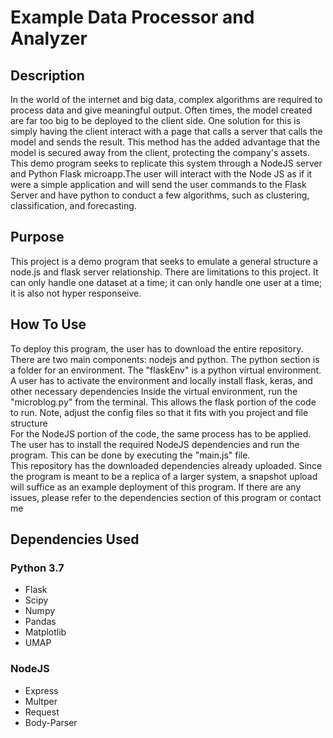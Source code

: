 # Example Data Processor and Analyzer 

## Description
In the world of the internet and big data, complex algorithms are required to process data and give meaningful output. Often times, the model created are far too big to be deployed to the client side. One solution for this is simply having the client interact with a page that calls a server that calls the model and sends the result. This method has the added advantage that the model is secured away from the client, protecting the company's assets. This demo program seeks to replicate this system through a NodeJS server and Python Flask microapp.The user will interact with the Node JS as if it were a simple application and will send the user commands to the Flask Server and have python to conduct a few algorithms, such as clustering, classification, and forecasting.

## Purpose
This project is a demo program that seeks to emulate a general structure a node.js and flask server relationship. There are limitations to this project. It can only handle one dataset at a time; it can only handle one user at a time; it is also not hyper responseive. 

## How To Use
To deploy this program, the user has to download the entire repository. There are two main components: nodejs and python. The python section is a folder for an environment. The "flaskEnv" is a python virtual environment. A user has to activate the environment and locally install flask, keras, and other necessary dependencies Inside the virtual environment, run the "microblog.py" from the terminal. This allows the flask portion of the code to run. Note, adjust the config files so that it fits with you project and file structure<br> 
For the NodeJS portion of the code, the same process has to be applied. The user has to install the required NodeJS dependencies and run the program. This can be done by executing the "main.js" file. <br>
This repository has the downloaded dependencies already uploaded. Since the program is meant to be a replica of a larger system, a snapshot upload will suffice as an example deployment of this program. If there are any issues, please refer to the dependencies section of this program or contact me


## Dependencies Used
### Python 3.7
* Flask
* Scipy
* Numpy
* Pandas
* Matplotlib
* UMAP
### NodeJS
* Express
* Multper
* Request
* Body-Parser


